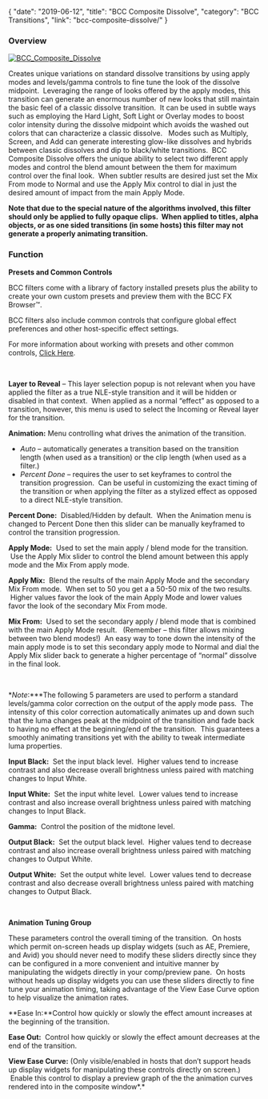 {
"date": "2019-06-12",
"title": "BCC Composite Dissolve",
"category": "BCC Transitions",
"link": "bcc-composite-dissolve/"
}

 ### Overview


[![BCC_Composite_Dissolve](https://borisfx-com-res.cloudinary.com/image/upload//documentation/continuum/uploads/2014/04/BCC_Composite_Dissolve.jpg)](https://borisfx-com-res.cloudinary.com/image/upload//documentation/continuum/uploads/2014/04/BCC_Composite_Dissolve.jpg)


Creates unique variations on standard dissolve transitions by using apply modes and levels/gamma controls to fine tune the look of the dissolve midpoint.  Leveraging the range of looks offered by the apply modes, this transition can generate an enormous number of new looks that still maintain the basic feel of a classic dissolve transition.  It can be used in subtle ways such as employing the Hard Light, Soft Light or Overlay modes to boost color intensity during the dissolve midpoint which avoids the washed out colors that can characterize a classic dissolve.   Modes such as Multiply, Screen, and Add can generate interesting glow-like dissolves and hybrids between classic dissolves and dip to black/white transitions.  BCC Composite Dissolve offers the unique ability to select two different apply modes and control the blend amount between the them for maximum control over the final look.  When subtler results are desired just set the Mix From mode to Normal and use the Apply Mix control to dial in just the desired amount of impact from the main Apply Mode.


**Note that due to the special nature of the algorithms involved, this filter should only be applied to fully opaque clips.  When applied to titles, alpha objects, or as one sided transitions (in some hosts) this filter may not generate a properly animating transition.**


### Function


**Presets and Common Controls**


BCC filters come with a library of factory installed presets plus the ability to create your own custom presets and preview them with the BCC FX Browser™.


BCC filters also include common controls that configure global effect preferences and other host-specific effect settings.


For more information about working with presets and other common controls, [Click Here](/documentation/continuum/bcc-common-controls/).

 


**Layer to Reveal** – This layer selection popup is not relevant when you have applied the filter as a true NLE-style transition and it will be hidden or disabled in that context.  When applied as a normal “effect” as opposed to a transition, however, this menu is used to select the Incoming or Reveal layer for the transition.


**Animation:** Menu controlling what drives the animation of the transition.


* *Auto* – automatically generates a transition based on the transition length (when used as a transition) or the clip length (when used as a filter.)
* *Percent Done* – requires the user to set keyframes to control the transition progression.  Can be useful in customizing the exact timing of the transition or when applying the filter as a stylized effect as opposed to a direct NLE-style transition.


**Percent Done:**  Disabled/Hidden by default.  When the Animation menu is changed to Percent Done then this slider can be manually keyframed to control the transition progression.


**Apply Mode:**  Used to set the main apply / blend mode for the transition.  Use the Apply Mix slider to control the blend amount between this apply mode and the Mix From apply mode.


**Apply Mix:**  Blend the results of the main Apply Mode and the secondary Mix From mode.  When set to 50 you get a a 50-50 mix of the two results.  Higher values favor the look of the main Apply Mode and lower values favor the look of the secondary Mix From mode.


**Mix From:**  Used to set the secondary apply / blend mode that is combined with the main Apply Mode result.   (Remember – this filter allows mixing between two blend modes!)  An easy way to tone down the intensity of the main apply mode is to set this secondary apply mode to Normal and dial the Apply Mix slider back to generate a higher percentage of “normal” dissolve in the final look.


 


**Note*:***The following 5 parameters are used to perform a standard levels/gamma color correction on the output of the apply mode pass.  The intensity of this color correction automatically animates up and down such that the luma changes peak at the midpoint of the transition and fade back to having no effect at the beginning/end of the transition.  This guarantees a smoothly animating transitions yet with the ability to tweak intermediate luma properties.


**Input Black:**  Set the input black level.  Higher values tend to increase contrast and also decrease overall brightness unless paired with matching changes to Input White.


**Input White:**  Set the input white level.  Lower values tend to increase contrast and also increase overall brightness unless paired with matching changes to Input Black.


**Gamma:**  Control the position of the midtone level.


**Output Black:**  Set the output black level.  Higher values tend to decrease contrast and also increase overall brightness unless paired with matching changes to Output White.


**Output White:**  Set the output white level.  Lower values tend to decrease contrast and also decrease overall brightness unless paired with matching changes to Output Black.


 


**Animation Tuning Group**


These parameters control the overall timing of the transition.  On hosts which permit on-screen heads up display widgets (such as AE, Premiere, and Avid) you should never need to modify these sliders directly since they can be configured in a more convenient and intuitive manner by manipulating the widgets directly in your comp/preview pane.  On hosts without heads up display widgets you can use these sliders directly to fine tune your animation timing, taking advantage of the View Ease Curve option to help visualize the animation rates.


**Ease In:**Control how quickly or slowly the effect amount increases at the beginning of the transition.


**Ease Out:**  Control how quickly or slowly the effect amount decreases at the end of the transition.


**View Ease Curve:** (Only visible/enabled in hosts that don’t support heads up display widgets for manipulating these controls directly on screen.)  Enable this control to display a preview graph of the the animation curves rendered into in the composite window*.*


